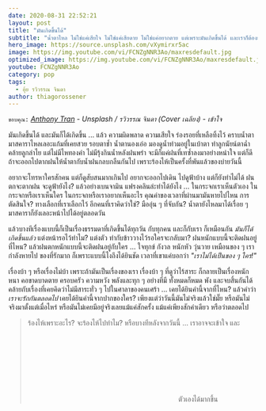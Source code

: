 ```yaml
---
date: 2020-08-31 22:52:21
layout: post
title: "มันเกิดขึ้นได้"
subtitle: "น้ำตาไหล ไม่ใช่แค่เสียใจ ไม่ใช่แค่เสียดาย ไม่ใช่แค่อยากตาย แต่เพราะมันเกิดขึ้นได้ และเราก็ต้องยอมรับมัน"
hero_image: https://source.unsplash.com/vXymirxr5ac
image: https://img.youtube.com/vi/FCNZgNNR3Ao/maxresdefault.jpg
optimized_image: https://img.youtube.com/vi/FCNZgNNR3Ao/maxresdefault.jpg
youtube: FCNZgNNR3Ao
category: pop
tags:
  - อุ้ย รวิวรรณ จินดา
author: thiagorossener
---
```

`ขอบคุณ:` *[Anthony Tran](https://unsplash.com/@anthonytran) - Unsplash / รวิวรรณ จินดา (Cover เฉลียง) - เข้าใจ*

มันเกิดขึ้นได้ และมันก็ได้เกิดขึ้น ... แล้ว ความผิดพลาด ความเสียใจ ร่องรอยที่เหลือทิ้งไว้ คราบน้ำตา มาสคาราไหลเลอะแก้มที่เคยสวย รอบตาช้ำ น้ำตานองเอ่อ มองดูน้ำท่วมอยู่ในเบ้าตา ทำลูกนัยน์ตาฉ่ำคล้ายลูกลำไย แต่ไม่มีไหทองคำ ไม่มีรุ้งกินน้ำหลังฝนพรำ จะมีก็แค่ฝนที่เทซ้ำลงมาอย่างหนำใจ แต่ก็ดีถ้าจะออกไปตากฝนให้น้ำตากับน้ำฝนกลบกลืนกันไป เพราะร้องไห้เป็นครั้งที่พันแล้วของบ่ายวันนี้

อยากจะโทรหาใครสักคน แต่ก็ดูสับสนมากเกินไป อยากจะออกไปเดิน ไปดูฟ้าบ้าง แต่ก็ยังทำไม่ได้ ฝนตกจะตากฝน จะดูฟ้ายังไง? แล้วอย่างเบนจามิน แฟรงคลินล่ะทำได้ยังไง ... ในกระจกเราเห็นตัวเอง ในกระจกหรือเราเห็นใคร ในกระจกหรือเราอยากเห็นอะไร คุณค่าของเวลาที่ผ่านมามันหายไปไหน การตัดสินใจ? ทางเลือกที่เราเลือกไว้ อีกคนที่เราคิดว่าใช่? มืออุ่น ๆ ที่จับกัน? น้ำตายังไหลมาได้เรื่อย ๆ มาสคาราก็ยังเลอะหน้าไปได้อยู่ตลอดวัน

แล้วบางทีเรื่องแบบนี้ก็เป็นเรื่องธรรมดาที่เกิดขึ้นได้ทุกวัน กับทุกคน และก็กับเรา ก็เหมือนกัน *มันก็ได้เกิดขึ้นแล้ว* แต่งหน้ารอไว้ทำไม? แต่งตัว ทำกับข้าววางไว้รอใครจะกลับมา? ฝนหนักแบบนี้จะติดฝนอยู่ที่ไหน? แล้วฝนตกหนักแบบนี้จะติดฝนอยู่กับใคร ... ใจทุกข์ กังวล หนักหัว วุ่นวาย เหมือนของ ๆ เรากำลังหายไป ของที่รักมาก ก็เพราะแบบนี้ไงถึงได้ยินชัด เวลาที่เขาแค่บอกว่า *"เราไม่ได้เป็นของ ๆ ใคร!"*

เรื่องบ้า ๆ หรือเรื่องไม่บ้า เพราะถ้ามันเป็นเรื่องของเรา เรื่องบ้า ๆ ที่ดูว่าไร้สาระ ก็กลายเป็นเรื่องหนักหนา คอขาดบาดตาย ครอบครัว ความหวัง พลังและทุก ๆ อย่างที่มี ทั้งหมดก็หมด พัง และจบสิ้นกันได้ คล้ายกับเรื่องที่เคยคิดว่าไม่มีสาระทั่ว ๆ ไปในศาลาของคนเศร้า ... เคยได้ยินคำนี้จากที่ไหน? แล้วคำว่า *เราจะรักกันตลอดไป* เคยได้ยินคำนี้จากปากของใคร? เพียงแต่ว่าวันนี้มันไม่จริงแล้วใช่มั๊ย หรือมันไม่จริงมาตั้งแต่เมื่อไหร่ หรือมันไม่เคยมีอยู่จริงเลยแม้แค่สักครั้ง แม้แค่เพียงสักคำเดียว หรือว่าตลอดไป
> ร้องไห้เพราะอะไร? จะร้องไห้ไปทำไม? หรือบางทีหลังจากวันนี้ ... เราอาจจะเข้าใจ และ <svg class="love"><use xlink:href="#icon-heart"></use></svg> ตัวเองได้มากขึ้น
